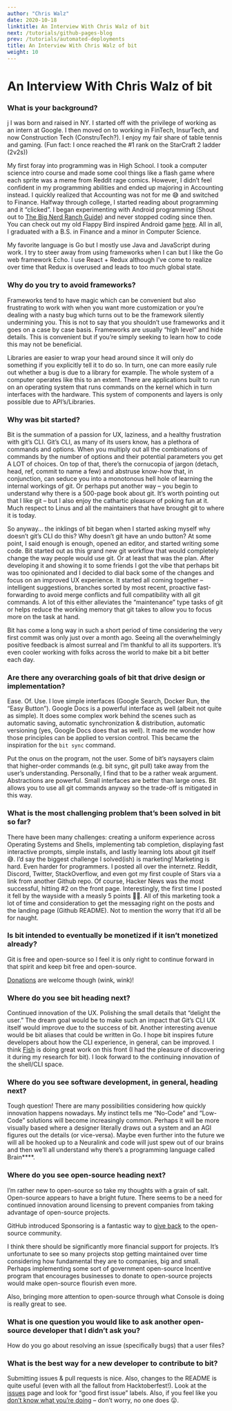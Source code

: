 ```yaml
---
author: "Chris Walz"
date: 2020-10-18
linktitle: An Interview With Chris Walz of bit
next: /tutorials/github-pages-blog
prev: /tutorials/automated-deployments
title: An Interview With Chris Walz of bit
weight: 10
---
```


# An Interview With Chris Walz of bit

### What is your background?
j
I was born and raised in NY. I started off with the privilege of working as an intern at Google. I then moved on to working in FinTech, InsurTech, and now Construction Tech (ConstruTech?). I enjoy my fair share of table tennis and gaming. (Fun fact: I once reached the #1 rank on the StarCraft 2 ladder (2v2s))

My first foray into programming was in High School. I took a computer science intro course and made some cool things like a flash game where each sprite was a meme from Reddit rage comics. However, I didn’t feel confident in my programming abilities and ended up majoring in Accounting instead. I quickly realized that Accounting was not for me 😅 and switched to Finance. Halfway through college, I started reading about programming and it “clicked”. I began experimenting with Android programming (Shout out to [The Big Nerd Ranch Guide](https://www.amazon.com/Android-Programming-Ranch-Guide-Guides/dp/0321804333)) and never stopped coding since then. You can check out my old Flappy Bird inspired Android game [here](https://play.google.com/store/apps/details?id=com.walz.joltimate.downfall2&hl=en_US). All in all, I graduated with a B.S. in Finance and a minor in Computer Science. 

My favorite language is Go but I mostly use Java and JavaScript during work. I try to steer away from using frameworks when I can but I like the Go web framework Echo. I use React + Redux although I’ve come to realize over time that Redux is overused and leads to too much global state. 

### Why do you try to avoid frameworks? 

Frameworks tend to have magic which can be convenient but also frustrating to work with when you want more customization or you’re dealing with a nasty bug which turns out to be the framework silently undermining you. This is not to say that you shouldn’t use frameworks and it goes on a case by case basis.  Frameworks are usually “high level” and hide details. This is convenient but if you’re simply seeking to learn how to code this may not be beneficial. 

 Libraries are easier to wrap your head around since it will only do something if you explicitly tell it to do so. In turn, one can more easily rule out whether a bug is due to a library for example. The whole system of a computer operates like this to an extent. There are applications built to run on an operating system that runs commands on the kernel which in turn interfaces with the hardware. This system of components and layers is only possible due to API’s/Libraries.

### Why was bit started?

Bit is the summation of a passion for UX, laziness, and a healthy frustration with git’s CLI. Git’s CLI, as many of its users know, has a plethora of commands and options. When you multiply out all the combinations of commands by the number of options and their potential parameters you get A LOT of choices. On top of that, there’s the cornucopia of jargon (detach, head, ref, commit to name a few) and abstruse know-how that, in conjunction, can seduce you into a monotonous hell hole of learning the internal workings of git. Or perhaps put another way – you begin to understand why there is a 500-page book about git. It’s worth pointing out that I like git – but I also enjoy the cathartic pleasure of poking fun at it. Much respect to Linus and all the maintainers that have brought git to where it is today. 

So anyway… the inklings of bit began when I started asking myself why doesn’t git’s CLI do this? Why doesn’t git have an undo button? At some point, I said enough is enough, opened an editor, and started writing some code. Bit started out as this grand new git workflow that would completely change the way people would use git. Or at least that was the plan. After developing it and showing it to some friends I got the vibe that perhaps bit was too opinionated and I decided to dial back some of the changes and focus on an improved UX experience. It started all coming together – intelligent suggestions, branches sorted by most recent, proactive fast-forwarding to avoid merge conflicts and full compatibility with all git commands. A lot of this either alleviates the “maintenance” type tasks of git or helps reduce the working memory that git takes to allow you to focus more on the task at hand.  

Bit has come a long way in such a short period of time considering the very first commit was only just over a month ago. Seeing all the overwhelmingly positive feedback is almost surreal and I’m thankful to all its supporters.  It’s even cooler working with folks across the world to make bit a bit better each day.  

### Are there any overarching goals of bit that drive design or implementation?

Ease. Of. Use. I love simple interfaces (Google Search, Docker Run, the “Easy Button”).  Google Docs is a powerful interface as well (albeit not quite as simple). It does some complex work behind the scenes such as automatic saving, automatic synchronization & distribution, automatic versioning (yes, Google Docs does that as well). It made me wonder how those principles can be applied to version control.  This became the inspiration for the `bit sync` command. 

Put the onus on the program, not the user. Some of bit’s naysayers claim that higher-order commands (e.g. bit sync, git pull) take away from the user’s understanding. Personally, I find that to be a rather weak argument. Abstractions are powerful. Small interfaces are better than large ones. Bit allows you to use all git commands anyway so the trade-off is mitigated in this way. 

### What is the most challenging problem that’s been solved in bit so far?

There have been many challenges:  creating a uniform experience across Operating Systems and Shells,  implementing tab completion, displaying fast interactive prompts, simple installs, and lastly learning lots about git itself 😅. I’d say the biggest challenge I solved(ish) is marketing! Marketing is hard. Even harder for programmers. I posted all over the internetz. Reddit, Discord, Twitter, StackOverflow, and even got my first couple of Stars via a link from another Github repo. Of course, Hacker News was the most successful, hitting #2 on the front page. Interestingly, the first time I posted it fell by the wayside with a measly 5 points 🤷‍♂️. All of this marketing took a lot of time and consideration to get the messaging right on the posts and the landing page (Github README). Not to mention the worry that it’d all be for naught. 

### Is bit intended to eventually be monetized if it isn’t monetized already?

Git is free and open-source so I feel it is only right to continue forward in that spirit and keep bit free and open-source.

[Donations](https://github.com/sponsors/chriswalz) are welcome though (wink, wink)!

### Where do you see bit heading next?

Continued innovation of the UX. Polishing the small details that “delight the user.” The dream goal would be to make such an impact that Git’s CLI UX itself would improve due to the success of bit. Another interesting avenue would be bit aliases that could be written in Go. I hope bit inspires future developers about how the CLI experience, in general, can be improved. I think [Fish](https://fishshell.com/) is doing great work on this front (I had the pleasure of discovering it during my research for bit).  I look forward to the continuing innovation of the shell/CLI space. 

### Where do you see software development, in general, heading next?

Tough question! There are many possibilities considering how quickly innovation happens nowadays. My instinct tells me “No-Code” and “Low-Code” solutions will become increasingly common. Perhaps it will be more visually based where a designer literally draws out a system and an AGI figures out the details (or vice-versa). Maybe even further into the future we will all be hooked up to a Neuralink and code will just spew out of our brains and then we’ll all understand why there’s a programming language called Brain****.

### Where do you see open-source heading next?

I’m rather new to open-source so take my thoughts with a grain of salt. Open-source appears to have a bright future. There seems to be a need for continued innovation around licensing to prevent companies from taking advantage of open-source projects. 

GitHub introduced Sponsoring is a fantastic way to [give back](https://github.com/sponsors/community) to the open-source community.

I think there should be significantly more financial support for projects. It’s unfortunate to see so many projects stop getting maintained over time considering how fundamental they are to companies, big and small. Perhaps implementing some sort of government open-source Incentive program that encourages businesses to donate to open-source projects would make open-source flourish even more.

Also, bringing more attention to open-source through what Console is doing is really great to see.

### What is one question you would like to ask another open-source developer that I didn’t ask you?

How do you go about resolving an issue (specifically bugs) that a user files?

### What is the best way for a new developer to contribute to bit?

Submitting issues & pull requests is nice. Also, changes to the README is quite useful (even with all the fallout from Hacktoberfest!). Look at the [issues](https://github.com/chriswalz/bit/issues) page and look for “good first issue” labels. Also, if you feel like you [don’t know what you’re doing](https://en.wikipedia.org/wiki/Impostor_syndrome) – don’t worry, no one does 😛.  